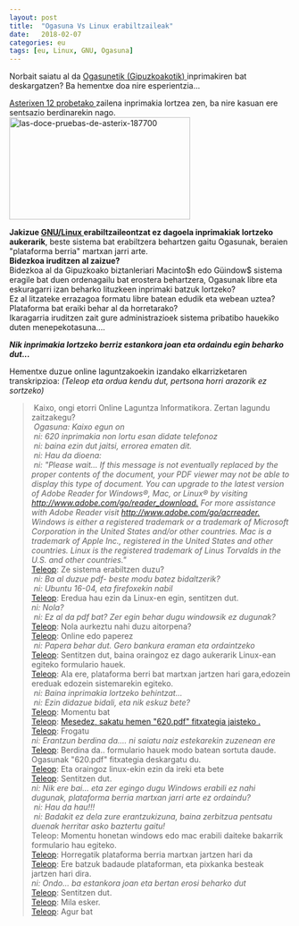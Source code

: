 ```yaml
---
layout: post
title:  "Ogasuna Vs Linux erabiltzaileak"
date:   2018-02-07
categories: eu 
tags: [eu, Linux, GNU, Ogasuna]
---
```

Norbait saiatu al da <a href="http://www2.gipuzkoa.net/wps/portal/!ut/p/b1/hY_ZioNAEEW_ZT4gdLubR-PWrXFpW436IsaIC1GZxMSMXz8OBAYGJql6KArO5XBBBtINAyWZkyArCiAB2VDc27qY2nEozj9_JuaMy-rKjlGgzGgCxHogKJTEnMezK5CuAPxnFPgnH1jqmg8tNcI7KHHMM_8CeOOn1S3XKTiA7KUpZN8AiHkCr6q8K-Oisa-ABTKWey6IIZ-TTp5Hm_Zz1MXELesxlBk__JpvSzRFbtm4C53i9TowlVW-bjQ_8LcDCoyAaJkvfMUgXc3Sr9nUHAPiyHcYA4tQtSEIQZKkj706KrOmU9_QtkSU9oiiqqH1Wcc5ix_S6aSW-IrunqkQeRO5fWd9pk5luPVUTe1i2o1XGWVhuAl6FP3ObhvaD4TTD0HI2U282yvXuELHy3Ucrd7MN7ZkeuZc8ltJOaHgMuMP0GdnQ6a4448L-QbeSAXU/dl4/d5/L2dJQSEvUUt3QS80SmtFL1o2XzFOMkVBQjFBMDA3NEQwSVVRNDExQTkyMDQy/" target="_blank" rel="noopener">Ogasunetik (Gipuzkoakotik) </a>inprimakiren bat deskargatzen? Ba hementxe doa nire esperientzia...

<a href="https://www.youtube.com/watch?v=rde6unIXgv8" target="_blank" rel="noopener">Asterixen 12 probetako </a>zailena inprimakia lortzea zen, ba nire kasuan ere sentsazio berdinarekin nago. <img class="  wp-image-2594 aligncenter" src="https://izaroblog.files.wordpress.com/2018/02/las-doce-pruebas-de-asterix-187700.jpg" alt="las-doce-pruebas-de-asterix-187700" width="324" height="183"></p>
<p><strong>Jakizue <a href="https://eu.wikipedia.org/wiki/Linux" target="_blank" rel="noopener">GNU/Linux </a>erabiltzaileontzat ez dagoela inprimakiak lortzeko aukerarik</strong>, beste sistema bat erabiltzera behartzen gaitu Ogasunak, beraien "plataforma berria" martxan jarri arte.<br>
<strong>Bidezkoa iruditzen al zaizue?</strong><br>
Bidezkoa al da Gipuzkoako biztanleriari Macinto$h edo Güindow$ sistema eragile bat duen ordenagailu bat erostera behartzera, Ogasunak libre eta eskuragarri izan beharko lituzkeen inprimaki batzuk lortzeko?<br>
Ez al litzateke errazagoa formatu libre batean edudik eta webean uztea? Plataforma bat eraiki behar al da horretarako?<br>
Ikaragarria iruditzen zait gure administrazioek sistema pribatibo hauekiko duten menepekotasuna....</p>
<p><em><strong>N</strong><strong><em>i</em>k inprimakia lortzeko berriz estankora joan eta ordaindu egin beharko dut...</strong></em></p>
<p>Hementxe duzue online laguntzakoekin izandako elkarrizketaren transkripzioa: <em>(Teleop eta ordua kendu dut, pertsona horri arazorik ez sortzeko)</em></p>
<blockquote><p>&nbsp;Kaixo, ongi etorri Online Laguntza Informatikora. Zertan lagundu zaitzakegu?<br>
<em>&nbsp;Ogasuna: Kaixo egun on</em><br>
<em>&nbsp;ni: 620 inprimakia non lortu esan didate telefonoz</em><br>
<em>‎ ni: baina ezin dut jaitsi, errorea ematen dit.</em><br>
<em>&nbsp;ni: Hau da dioena:</em><br>
<em>‎ ni: "Please wait... If this message is not eventually replaced by the proper contents of the document, your PDF viewer may not be able to display this type of document. You can upgrade to the latest version of Adobe Reader for Windows®, Mac, or Linux® by visiting <a href="http://www.adobe.com/go/reader_download.">http://www.adobe.com/go/reader_download.</a> For more assistance with Adobe Reader visit <a href="http://www.adobe.com/go/acrreader.">http://www.adobe.com/go/acrreader.</a> Windows is either a registered trademark or a trademark of Microsoft Corporation in the United States and/or other countries. Mac is a trademark of Apple Inc., registered in the United States and other countries. Linux is the registered trademark of Linus Torvalds in the U.S. and other countries."</em><br>
<a href="mailto:onlinelaguntza@gipuzkoa.eus">Teleop</a>: Ze sistema erabiltzen duzu?<br>
<em>&nbsp;ni: Ba al duzue pdf- beste modu batez bidaltzerik?</em><br>
<em>&nbsp;ni: Ubuntu 16-04, eta firefoxekin nabil</em><br>
<a href="mailto:onlinelaguntza@gipuzkoa.eus">Teleop</a>: Eredua hau ezin da Linux-en egin, sentitzen dut.<br>
<em>ni: Nola?</em><br>
<em>&nbsp;ni: Ez al da pdf bat? Zer egin behar dugu windowsik ez dugunak?</em><br>
<a href="mailto:onlinelaguntza@gipuzkoa.eus">Teleop</a>: Nola aurkeztu nahi duzu aitorpena?<br>
<a href="mailto:onlinelaguntza@gipuzkoa.eus">Teleop</a>: Online edo paperez<br>
<em>&nbsp;ni: Papera behar dut. Gero bankura eraman eta ordaintzeko</em><br>
<a href="mailto:onlinelaguntza@gipuzkoa.eus">Teleop</a>: Sentitzen dut, baina oraingoz ez dago aukerarik Linux-ean egiteko formulario hauek.<br>
<a href="mailto:onlinelaguntza@gipuzkoa.eus">Teleop</a>: Ala ere, plataforma berri bat martxan jartzen hari gara,edozein ereduak edozein sistemarekin egiteko.<br>
<em>&nbsp;ni: Baina inprimakia lortzeko behintzat...</em><br>
<em>&nbsp;ni: Ezin didazue bidali, eta nik eskuz bete?</em><br>
<a href="mailto:onlinelaguntza@gipuzkoa.eus">Teleop</a>: Momentu bat<br>
<a href="mailto:onlinelaguntza@gipuzkoa.eus">Teleop</a>: <a href="https://pegaso.gipuzkoa.eus/live/islpronto_download_file/SP526c8dee924051ca08010181/CH41c98cb3476c1e12c257de1a2c3d3e7010010181/2012927788/620.pdf?d=s-1_0_5&amp;sid=CP8e978306e6828fc608010181">Mesedez, sakatu hemen "620.pdf" fitxategia jaisteko .</a><br>
<a href="mailto:onlinelaguntza@gipuzkoa.eus">Teleop</a>: Frogatu<br>
<em>ni: Erantzun berdina da.... ni saiatu naiz estekarekin zuzenean ere</em><br>
<a href="mailto:onlinelaguntza@gipuzkoa.eus">Teleop</a>: Berdina da.. formulario hauek modo batean sortuta daude.<br>
Ogasunak "620.pdf" fitxategia deskargatu du.<br>
<a href="mailto:onlinelaguntza@gipuzkoa.eus">Teleop</a>: Eta oraingoz linux-ekin ezin da ireki eta bete<br>
<a href="mailto:onlinelaguntza@gipuzkoa.eus">Teleop</a>: Sentitzen dut.<br>
<em>ni: Nik ere bai... eta zer egingo dugu Windows erabili ez nahi dugunak, plataforma berria martxan jarri arte ez ordaindu?</em><br>
<em>&nbsp;ni: Hau da hau!!!</em><br>
<em>&nbsp;ni: Badakit ez dela zure erantzukizuna, baina zerbitzua pentsatu duenak herritar asko baztertu gaitu!</em><br>
Teleop: Momentu honetan windows edo mac erabili daiteke bakarrik formulario hau egiteko.<br>
<a href="mailto:onlinelaguntza@gipuzkoa.eus">Teleop</a>: Horregatik plataforma berria martxan jartzen hari da<br>
<a href="mailto:onlinelaguntza@gipuzkoa.eus">Teleop</a>: Ere batzuk badaude plataforman, eta pixkanka besteak jartzen hari dira.<br>
<em>ni: Ondo... ba estankora joan eta bertan erosi beharko dut</em><br>
<a href="mailto:onlinelaguntza@gipuzkoa.eus">Teleop</a>: Sentitzen dut.<br>
<a href="mailto:onlinelaguntza@gipuzkoa.eus">Teleop</a>: Mila esker.<br>
<a href="mailto:onlinelaguntza@gipuzkoa.eus">Teleop</a>: Agur bat</p></blockquote>
